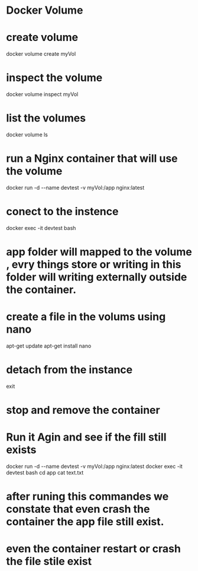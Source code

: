 # Docker Volume


# create volume
docker volume create myVol

# inspect the volume 
docker volume inspect myVol

# list the volumes
docker volume ls

# run a Nginx container that will use the volume
docker run -d --name devtest -v myVol:/app nginx:latest

# conect to the instence 
docker  exec -it devtest bash


# app folder  will mapped to the volume , evry things store or writing in this folder will writing externally outside the container.

# create a file in the volums using nano 

apt-get update 
apt-get install nano


# detach from the instance 

exit

# stop and remove the container 


# Run it Agin and see if the fill still exists

docker run -d --name devtest -v myVol:/app nginx:latest
docker exec -it devtest bash
cd app 
cat text.txt


# after runing this commandes we constate that even crash the container the app file still exist.

# even the container restart or crash the file stile exist 

